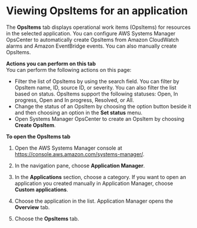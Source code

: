 # Viewing OpsItems for an application<a name="application-manager-working-viewing-OpsItems"></a>

The **OpsItems** tab displays operational work items \(OpsItems\) for resources in the selected application\. You can configure AWS Systems Manager OpsCenter to automatically create OpsItems from Amazon CloudWatch alarms and Amazon EventBridge events\. You can also manually create OpsItems\.

**Actions you can perform on this tab**  
You can perform the following actions on this page:
+ Filter the list of OpsItems by using the search field\. You can filter by OpsItem name, ID, source ID, or severity\. You can also filter the list based on status\. OpsItems support the following statuses: Open, In progress, Open and In progress, Resolved, or All\.
+ Change the status of an OpsItem by choosing the option button beside it and then choosing an option in the **Set status** menu\. 
+ Open Systems Manager OpsCenter to create an OpsItem by choosing **Create OpsItem**\.

**To open the **OpsItems** tab**

1. Open the AWS Systems Manager console at [https://console\.aws\.amazon\.com/systems\-manager/](https://console.aws.amazon.com/systems-manager/)\.

1. In the navigation pane, choose **Application Manager**\.

1. In the **Applications** section, choose a category\. If you want to open an application you created manually in Application Manager, choose **Custom applications**\.

1. Choose the application in the list\. Application Manager opens the **Overview** tab\.

1. Choose the **OpsItems** tab\.